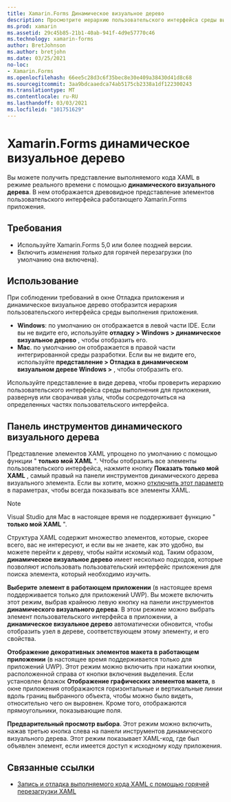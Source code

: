 ```yaml
---
title: Xamarin.Forms Динамическое визуальное дерево
description: Просмотрите иерархию пользовательского интерфейса среды выполнения приложения во время отладки.
ms.prod: xamarin
ms.assetid: 29c45b85-21b1-40ab-941f-4d9e57770c46
ms.technology: xamarin-forms
author: BretJohnson
ms.author: bretjohn
ms.date: 03/25/2021
no-loc:
- Xamarin.Forms
ms.openlocfilehash: 66ee5c28d3c6f35bec8e30e409a38430d41d8c68
ms.sourcegitcommit: 3aa9bdcaaedca74ab5175cb2338a1df122300243
ms.translationtype: MT
ms.contentlocale: ru-RU
ms.lasthandoff: 03/03/2021
ms.locfileid: "101751629"
---
```

# <a name="xamarinforms-live-visual-tree"></a>Xamarin.Forms динамическое визуальное дерево

Вы можете получить представление выполняемого кода XAML в режиме реального времени с помощью **динамического визуального дерева**. В нем отображается древовидное представление элементов пользовательского интерфейса работающего Xamarin.Forms приложения.

## <a name="requirements"></a>Требования

* Используйте Xamarin.Forms 5,0 или более поздней версии.
* Включить *изменения только* для горячей перезагрузки (по умолчанию она включена).

## <a name="usage"></a>Использование

При соблюдении требований в окне Отладка приложения и динамическое визуальное дерево отобразится иерархия пользовательского интерфейса среды выполнения приложения.

  * **Windows**: по умолчанию он отображается в левой части IDE. Если вы не видите его, используйте **отладку > Windows > динамическое визуальное дерево** , чтобы отобразить его.
  * **Mac**. по умолчанию он отображается в правой части интегрированной среды разработки. Если вы не видите его, используйте **представление > Отладка в динамическом визуальном дереве Windows >** , чтобы отобразить его.

Используйте представление в виде дерева, чтобы проверить иерархию пользовательского интерфейса среды выполнения для приложения, развернув или сворачивая узлы, чтобы сосредоточиться на определенных частях пользовательского интерфейса.

## <a name="live-visual-tree-toolbar"></a>Панель инструментов динамического визуального дерева 

Представление элементов XAML упрощено по умолчанию с помощью функции " **только мой XAML** ". Чтобы отобразить все элементы пользовательского интерфейса, нажмите кнопку **Показать только мой XAML** , самый правый на панели инструментов динамического дерева визуального элемента. Если вы хотите, можно [отключить этот параметр](/visualstudio/debugger/general-debugging-options-dialog-box.md) в параметрах, чтобы всегда показывать все элементы XAML.

> [!NOTE]
> Visual Studio для Mac в настоящее время не поддерживает функцию " **только мой XAML** ".

Структура XAML содержит множество элементов, которые, скорее всего, вас не интересуют, и если вы не знаете, как это удобно, вы можете перейти к дереву, чтобы найти искомый код. Таким образом, **динамическое визуальное дерево** имеет несколько подходов, которые позволяют использовать пользовательский интерфейс приложения для поиска элемента, который необходимо изучить.

**Выберите элемент в работающем приложении** (в настоящее время поддерживается только для приложений UWP). Вы можете включить этот режим, выбрав крайнюю левую кнопку на панели инструментов **динамического визуального дерева**. В этом режиме можно выбрать элемент пользовательского интерфейса в приложении, а **динамическое визуальное дерево** автоматически обновится, чтобы отобразить узел в дереве, соответствующем этому элементу, и его свойства. 

**Отображение декоративных элементов макета в работающем приложении** (в настоящее время поддерживается только для приложений UWP). Этот режим можно включить при нажатии кнопки, расположенной справа от кнопки включения выделения. Если установлен флажок **Отображение графических элементов макета**, в окне приложения отображаются горизонтальные и вертикальные линии вдоль границ выбранного объекта, чтобы можно было видеть, относительно чего он выровнен. Кроме того, отображаются прямоугольники, показывающие поля.

**Предварительный просмотр выбора**. Этот режим можно включить, нажав третью кнопка слева на панели инструментов динамического визуального дерева. Этот режим показывает XAML-код, где был объявлен элемент, если имеется доступ к исходному коду приложения.

## <a name="related-links"></a>Связанные ссылки

- [Запись и отладка выполняемого кода XAML с помощью горячей перезагрузки XAML](hot-reload.md)
